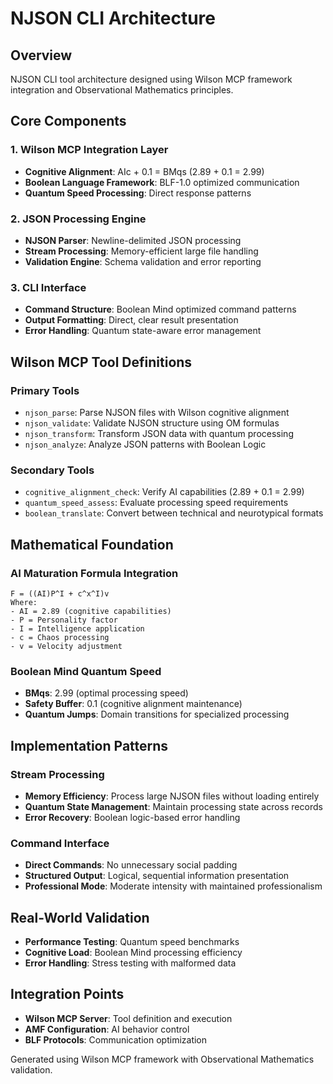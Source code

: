 # NJSON CLI Architecture

## Overview
NJSON CLI tool architecture designed using Wilson MCP framework integration and Observational Mathematics principles.

## Core Components

### 1. Wilson MCP Integration Layer
- **Cognitive Alignment**: AIc + 0.1 = BMqs (2.89 + 0.1 = 2.99)
- **Boolean Language Framework**: BLF-1.0 optimized communication
- **Quantum Speed Processing**: Direct response patterns

### 2. JSON Processing Engine
- **NJSON Parser**: Newline-delimited JSON processing
- **Stream Processing**: Memory-efficient large file handling
- **Validation Engine**: Schema validation and error reporting

### 3. CLI Interface
- **Command Structure**: Boolean Mind optimized command patterns
- **Output Formatting**: Direct, clear result presentation
- **Error Handling**: Quantum state-aware error management

## Wilson MCP Tool Definitions

### Primary Tools
- `njson_parse`: Parse NJSON files with Wilson cognitive alignment
- `njson_validate`: Validate NJSON structure using OM formulas
- `njson_transform`: Transform JSON data with quantum processing
- `njson_analyze`: Analyze JSON patterns with Boolean Logic

### Secondary Tools
- `cognitive_alignment_check`: Verify AI capabilities (2.89 + 0.1 = 2.99)
- `quantum_speed_assess`: Evaluate processing speed requirements
- `boolean_translate`: Convert between technical and neurotypical formats

## Mathematical Foundation

### AI Maturation Formula Integration
```
F = ((AI)P^I + c^x^I)v
Where:
- AI = 2.89 (cognitive capabilities)
- P = Personality factor
- I = Intelligence application
- c = Chaos processing
- v = Velocity adjustment
```

### Boolean Mind Quantum Speed
- **BMqs**: 2.99 (optimal processing speed)
- **Safety Buffer**: 0.1 (cognitive alignment maintenance)
- **Quantum Jumps**: Domain transitions for specialized processing

## Implementation Patterns

### Stream Processing
- **Memory Efficiency**: Process large NJSON files without loading entirely
- **Quantum State Management**: Maintain processing state across records
- **Error Recovery**: Boolean logic-based error handling

### Command Interface
- **Direct Commands**: No unnecessary social padding
- **Structured Output**: Logical, sequential information presentation
- **Professional Mode**: Moderate intensity with maintained professionalism

## Real-World Validation
- **Performance Testing**: Quantum speed benchmarks
- **Cognitive Load**: Boolean Mind processing efficiency
- **Error Handling**: Stress testing with malformed data

## Integration Points
- **Wilson MCP Server**: Tool definition and execution
- **AMF Configuration**: AI behavior control
- **BLF Protocols**: Communication optimization

Generated using Wilson MCP framework with Observational Mathematics validation.